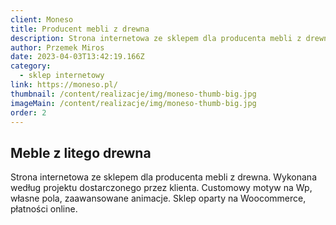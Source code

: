 ```yaml
---
client: Moneso
title: Producent mebli z drewna
description: Strona internetowa ze sklepem dla producenta mebli z drewna. Wykonana według projektu dostarczonego przez klienta. Customowy motyw na Wp, własne pola, zaawansowane animacje. Sklep oparty na Woocommerce, płatności online.
author: Przemek Miros
date: 2023-04-03T13:42:19.166Z
category:
  - sklep internetowy
link: https://moneso.pl/
thumbnail: /content/realizacje/img/moneso-thumb-big.jpg
imageMain: /content/realizacje/img/moneso-thumb-big.jpg
order: 2 
---
```


## Meble z litego drewna

Strona internetowa ze sklepem dla producenta mebli z drewna. Wykonana według projektu dostarczonego przez klienta. Customowy motyw na Wp, własne pola, zaawansowane animacje. Sklep oparty na Woocommerce, płatności online.